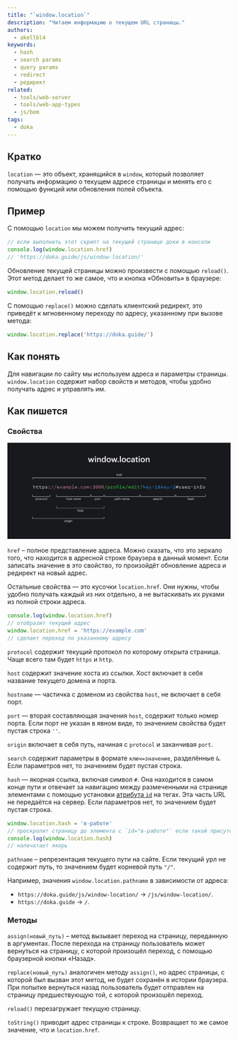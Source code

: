 ```yaml
---
title: "`window.location`"
description: "Читаем информацию о текущем URL страницы."
authors:
  - akellbl4
keywords:
  - hash
  - search params
  - query params
  - redirect
  - редирект
related:
  - tools/web-server
  - tools/web-app-types
  - js/bom
tags:
  - doka
---
```


## Кратко

`location` — это объект, хранящийся в `window`, который позволяет получать информацию о текущем адресе страницы и менять его с помощью функций или обновления полей объекта.

## Пример

С помощью `location` мы можем получить текущий адрес:

```js
// если выполнить этот скрипт на текущей странице доки в консоли
console.log(window.location.href)
// 'https://doka.guide/js/window-location/'
```

Обновление текущей страницы можно произвести с помощью `reload()`. Этот метод делает то же самое, что и кнопка «Обновить» в браузере:

```js
window.location.reload()
```

С помощью `replace()` можно сделать клиентский редирект, это приведёт к мгновенному переходу по адресу, указанному при вызове метода:

```js
window.location.replace('https://doka.guide/')
```

## Как понять

Для навигации по сайту мы используем адреса и параметры страницы. `window.location` содержит набор свойств и методов, чтобы удобно получать адрес и управлять им.

## Как пишется

### Свойства

![Ссылка, на которой обозначены все свойства window.location](images/properties.png)

`href` – полное представление адреса. Можно сказать, что это зеркало того, что находится в адресной строке браузера в данный момент. Если записать значение в это свойство, то произойдёт обновление адреса и редирект на новый адрес.

Остальные свойства — это кусочки `location.href`. Они нужны, чтобы удобно получать каждый из них отдельно, а не вытаскивать их руками из полной строки адреса.

```js
console.log(window.location.href)
// отобразит текущий адрес
window.location.href = 'https://example.com'
// сделает переход по указанному адресу
```

`protocol` содержит текущий протокол по которому открыта страница. Чаще всего там будет `https` и `http`.

`host` содержит значение хоста из ссылки. Хост включает в себя название текущего домена и порта.

`hostname` — частичка с доменом из свойства `host`, не включает в себя порт.

`port` — вторая составляющая значения `host`, содержит только номер порта. Если порт не указан в явном виде, то значением свойства будет пустая строка `''`.

`origin` включает в себя путь, начиная с `protocol` и заканчивая `port`.

`search` содержит параметры в формате `ключ=значение`, разделённые `&`. Если параметров нет, то значением будет пустая строка.

`hash` — якорная ссылка, включая символ `#`. Она находится в самом конце пути и отвечает за навигацию между размеченными на странице элементами с помощью установки [атрибута `id`](/html/a/#atributy) на тегах. Эта часть URL не передаётся на сервер. Если параметров нет, то значением будет пустая строка.

```js
window.location.hash = 'в-работе'
// проскролит страницу до элемента с `id="в-работе"` если такой присутствует на странице
console.log(window.location.hash)
// напечатает якорь
```

`pathname` – репрезентация текущего пути на сайте. Если текущий урл не содержит путь, то значением будет корневой путь `"/"`.

Например, значения `window.location.pathname` в зависимости от адреса:

* `https://doka.guide/js/window-location/` → `/js/window-location/`.
* `https://doka.guide` → `/`.

### Методы

`assign(новый_путь)` – метод вызывает переход на страницу, переданную в аргументах. После перехода на страницу пользователь может вернуться на страницу, с которой произошёл переход, с помощью браузерной кнопки «Назад».

`replace(новый_путь)` аналогичен методу `assign()`, но адрес страницы, с которой был вызван этот метод, не будет сохранён в истории браузера. При попытке вернуться назад пользователь будет отправлен на страницу предшествующую той, с которой произошёл переход.

`reload()` перезагружает текущую страницу.

`toString()` приводит адрес страницы к строке. Возвращает то же самое значение, что и `location.href`.
